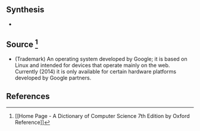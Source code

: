 ## Synthesis
- 
## Source [^1]
- (Trademark) An operating system developed by Google; it is based on Linux and intended for devices that operate mainly on the web. Currently (2014) it is only available for certain hardware platforms developed by Google partners.
## References

[^1]: [[Home Page - A Dictionary of Computer Science 7th Edition by Oxford Reference]]